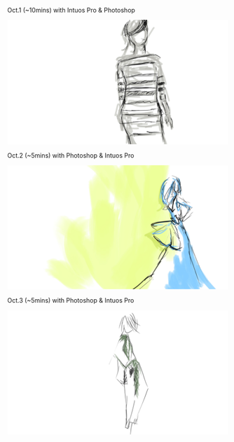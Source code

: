 Oct.1 (~10mins) with Intuos Pro & Photoshop

![Style](1.jpg)

Oct.2 (~5mins) with Photoshop & Intuos Pro

![Style](2.jpg)

Oct.3 (~5mins) with Photoshop & Intuos Pro

![Style2](3.jpg)

